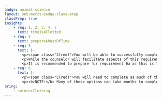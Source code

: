 ```yaml
---
badge: animal-science
layout: smb-merit-badge-class-prep
classPrep: true
insights:
    - req: 1, 2, 3, 4, 7
      text: timeIsAllotted
    - req: 5
      text: prepareAheadOfTime
    - req: 5
      text: |-
        <p><span class="C(red)">You will be able to successfully complete these requirements during the class when you have prepared ahead of time.</span></p>
        <p>While the counselor will facilitate aspects of this requirement during the class, the only way to guarantee the opportunity to complete this requirement is to come to the class prepared to share conceptual ideas.</p>
        <p>It is recommended to prepare for requirement 6a as this is the component that the class will focus on.</p>
    - req: 6
      text: |-
        <p><span class="C(red)">You will need to complete as much of the supplemental workbook for your selected animal option as possible.</span></p>
        <p><b>NOTE:</b> Many of these options can take months to complete.</p>
bring:
    - outdoorClothing
---
```

